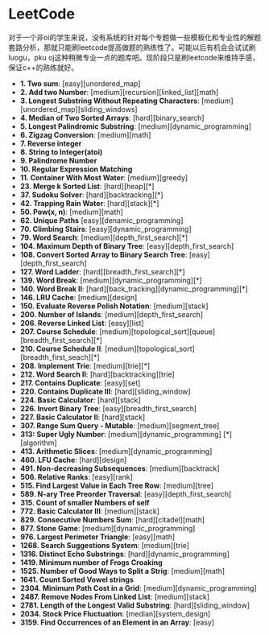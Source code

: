 # LeetCode
对于一个非oi的学生来说，没有系统的针对每个专题做一些模板化和专业性的解题套路分析，那就只能刷leetcode提高做题的熟练性了。可能以后有机会会试试刷luogu，pku oj这种稍微专业一点的题库吧。现阶段只是刷leetcode来维持手感，保证c++的熟练就好。


+ **1. Two sum**: [easy][unordered_map]
+ **2. Add two Number**: [medium][recursion][linked_list][math]
+ **3. Longest Substring Without Repeating Characters**: [medium][unordered_map][sliding_windows]
+ **4. Median of Two Sorted Arrays**: [hard][binary_search]
+ **5. Longest Palindromic Substring**: [medium][dynamic_programming]
+ **6. Zigzag Conversion**: [medium][math]
+ **7. Reverse integer** 
+ **8. String to Integer(atoi)**
+ **9. Palindrome Number**
+ **10. Regular Expression Matching**
+ **11. Container With Most Water**: [medium][greedy]
+ **23. Merge k Sorted List**: [hard][heap][*]
+ **37. Sudoku Solver**: [hard][backtracking][*]
+ **42. Trapping Rain Water**: [hard][stack][*]
+ **50. Pow(x, n)**: [medium][math]
+ **62. Unique Paths** [easy][denamic_programming]
+ **70. Climbing Stairs**: [easy][dynamic_programming]
+ **79. Word Search**: [medium][depth_first_search][*]
+ **104. Maximum Depth of Binary Tree**: [easy][depth_first_search]
+ **108. Convert Sorted Array to Binary Search Tree**: [easy][depth_first_search]
+ **127. Word Ladder**: [hard][breadth_first_search][*]
+ **139. Word Break**: [medium][dynamic_programming][*]
+ **140. Word Break II**: [hard][back_tracking][dynamic_programming][*]
+ **146. LRU Cache**: [medium][design]
+ **150. Evaluate Reverse Polish Notation**: [medium][stack]
+ **200. Number of Islands**: [medium][depth_first_search]
+ **206. Reverse Linked List**: [easy][list]
+ **207. Course Schedule**: [medium][topological_sort][queue][breadth_first_search][*]
+ **210. Course Schedule II**: [medium][topological_sort][breadth_first_seach][*]
+ **208. Implement Trie**: [medium][trie][*]
+ **212. Word Search II**: [hard][backtracking][trie]
+ **217. Contains Duplicate**: [easy][set]
+ **220. Contains Duplicate III**: [hard][sliding_window]
+ **224. Basic Calculator**: [hard][stack]
+ **226. Invert Binary Tree**: [easy][breadth_first_search]
+ **227. Basic Calculator II**: [hard][stack]
+ **307. Range Sum Query - Mutable**: [medium][segment_tree]
+ **313: Super Ugly Number**: [medium][dynamic_programming] [*] [algorithm]
+ **413. Arithmetic Slices**: [medium][dynamic_programming]
+ **460. LFU Cache**: [hard][design]
+ **491. Non-decreasing Subsequences**: [medium][backtrack]
+ **506. Relative Ranks**: [easy][rank]
+ **515. Find Largest Value in Each Tree Row**: [medium][tree]
+ **589. N-ary Tree Preorder Traversal**: [easy][depth_first_search]
+ **315. Count of smaller Numbers of self**
+ **772. Basic Calculator III**: [medium][stack]
+ **829. Consecutive Numbers Sum**: [hard][citadel][math]
+ **877. Stone Game**: [medium][dynamic_programming]
+ **976. Largest Perimeter Triangle**: [easy][math]
+ **1268. Search Suggestions System**: [medium][trie]
+ **1316. Distinct Echo Substrings**: [hard][dynamic_programming]
+ **1419. Minimum number of Frogs Croaking**
+ **1525. Number of Good Ways to Split a Strig**: [medium][math]
+ **1641. Count Sorted Vowel strings**
+ **2304. Minimum Path Cost in a Grid**: [medium][dynamic_programming]
+ **2487. Remove Nodes From Linked List**: [medium][stack]
+ **2781. Length of the Longest Valid Substring**: [hard][sliding_window]
+ **2034. Stock Price Fluctuation**: [median][system_design]
+ **3159. Find Occurrences of an Element in an Array**: [easy]

